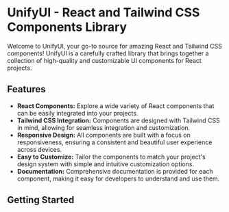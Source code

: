 # UnifyUI - React and Tailwind CSS Components Library

Welcome to UnifyUI, your go-to source for amazing React and Tailwind CSS components! UnifyUI is a carefully crafted library that brings together a collection of high-quality and customizable UI components for React projects.

## Features

- **React Components:** Explore a wide variety of React components that can be easily integrated into your projects.
- **Tailwind CSS Integration:** Components are designed with Tailwind CSS in mind, allowing for seamless integration and customization.
- **Responsive Design:** All components are built with a focus on responsiveness, ensuring a consistent and beautiful user experience across devices.
- **Easy to Customize:** Tailor the components to match your project's design system with simple and intuitive customization options.
- **Documentation:** Comprehensive documentation is provided for each component, making it easy for developers to understand and use them.

## Getting Started




